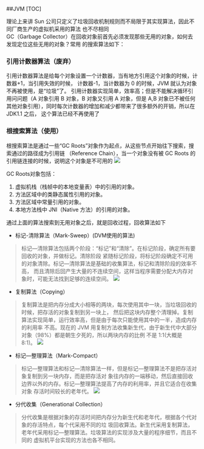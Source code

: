##JVM
[TOC]

理论上来讲 Sun 公司只定义了垃圾回收机制规则而不局限于其实现算法，因此不同厂商生产的虚拟机采用的算法
也不尽相同<br>
GC（Garbage Collector）在回收对象前首先必须发现那些无用的对象，如何去发现定位这些无用的对象？常用
的搜索算法如下：

### 引用计数器算法（废弃）
引用计数器算法是给每个对象设置一个计数器，当有地方引用这个对象的时候，计数器+1，当引用失效的时候，
计数器-1，当计数器为 0 的时候，JVM 就认为对象不再被使用，是“垃圾”了。
引用计数器实现简单，效率高；但是不能解决循环引用问问题（A 对象引用 B 对象，B 对象又引用 A 对象，但是
A,B 对象已不被任何其他对象引用），同时每次计数器的增加和减少都带来了很多额外的开销，所以在 JDK1.1 之后，
这个算法已经不再使用了

### 根搜索算法（使用）
根搜索算法是通过一些“GC Roots”对象作为起点，从这些节点开始往下搜索，搜索通过的路径成为引用链
（Reference Chain），当一个对象没有被 GC Roots 的引用链连接的时候，说明这个对象是不可用的
![](https://i.imgur.com/VkacRzB.png)

GC Roots对象包括：
1. 虚拟机栈（栈帧中的本地变量表）中的引用的对象。
2. 方法区域中的类静态属性引用的对象。
3. 方法区域中常量引用的对象。
4. 本地方法栈中 JNI（Native 方法）的引用的对象。

通过上面的算法搜索到无用对象之后，就是回收过程，回收算法如下<br>
- 标记-清除算法（Mark-Sweep）(DVM使用的算法)
> 标记—清除算法包括两个阶段：“标记”和“清除”。在标记阶段，确定所有要回收的对象，并做标记。清除阶段
紧随标记阶段，将标记阶段确定不可用的对象清除。标记—清除算法是基础的收集算法，标记和清除阶段的效率不高，
而且清除后回产生大量的不连续空间，这样当程序需要分配大内存对象时，可能无法找到足够的连续空间。
![](https://i.imgur.com/XcVNKWq.png)
- 复制算法（Copying）
> 复制算法是把内存分成大小相等的两块，每次使用其中一块，当垃圾回收的时候，把存活的对象复制到另一块上，
然后把这块内存整个清理掉。复制算法实现简单，运行效率高，但是由于每次只能使用其中的一半，造成内存的利用率
不高。现在的 JVM 用复制方法收集新生代，由于新生代中大部分对象（98%）都是朝生夕死的，所以两块内存的比例
不是 1:1(大概是 8:1)。
![](https://i.imgur.com/jXHvlT1.png)
- 标记—整理算法（Mark-Compact）
> 标记—整理算法和标记—清除算法一样，但是标记—整理算法不是把存活对象复制到另一块内存，而是把存活对
象往内存的一端移动，然后直接回收边界以外的内存。标记—整理算法提高了内存的利用率，并且它适合在收集对象
存活时间较长的老年代。
![](https://i.imgur.com/UC5xuwa.png)
- 分代收集（Generational Collection）
> 分代收集是根据对象的存活时间把内存分为新生代和老年代，根据各个代对象的存活特点，每个代采用不同的垃
圾回收算法。新生代采用复制算法，老年代采用标记—整理算法。垃圾算法的实现涉及大量的程序细节，而且不同的
虚拟机平台实现的方法也各不相同。
